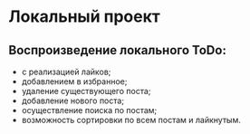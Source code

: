 # Локальный проект
## Воспроизведение локального ToDo:
- с реализацией лайков;
- добавлением в избранное;
- удаление существующего поста;
- добавление нового поста;
- осуществление поиска по постам;
- возможность сортировки по всем постам и лайкнутым.
